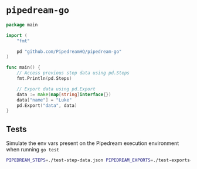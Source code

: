# `pipedream-go`

```go
package main

import (
	"fmt"

	pd "github.com/PipedreamHQ/pipedream-go"
)

func main() {
	// Access previous step data using pd.Steps
	fmt.Println(pd.Steps)

	// Export data using pd.Export
	data := make(map[string]interface{})
	data["name"] = "Luke"
	pd.Export("data", data)
}
```

## Tests

Simulate the env vars present on the Pipedream execution environment when running `go test`

```bash
PIPEDREAM_STEPS=./test-step-data.json PIPEDREAM_EXPORTS=./test-exports-data go test
```
